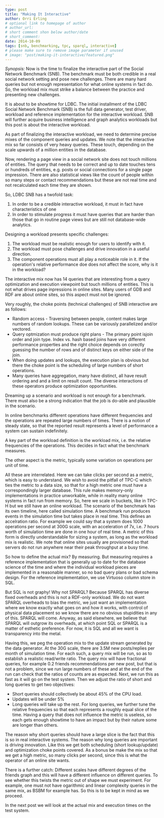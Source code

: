 ```yaml
---
type: post
title: "Making It Interactive"
author: Orri Erling
# optional link to homepage of author
# author_url: 
# short comment shon below author/date
# short_comment:
date: 2014-10-09
tags: [snb, benchmarking, tpc, sparql, interactive]
# please make sure to remove image parameter if unused
# image: "post/making-it-interactive/featured.png" 
---
```


_Synopsis:_ Now is the time to finalize the interactive part of the Social Network Benchmark (SNB). The benchmark must be both credible in a real social network setting and pose new challenges. There are many hard queries but not enough representation for what online systems in fact do. So, the workload mix must strike a balance between the practice and presenting new challenges.

It is about to be showtime for LDBC. The initial installment of the LDBC Social Network Benchmark (SNB) is the full data generator, test driver, workload and reference implementation for the interactive workload. SNB will further acquire business intelligence and graph analytics workloads but this post is about the interactive workload.

As part of finalizing the interactive workload, we need to determine precise mixes of the component queries and updates. We note that the interactive mix so far consists of very heavy queries. These touch, depending on the scale upwards of a million entities in the database.

Now, rendering a page view in a social network site does not touch millions of entities. The query that needs to be correct and up to date touches tens or hundreds of entities, e.g. posts or social connections for a single page impression. There are also statistical views like the count of people within so many steps or contact recommendations but these are not real time and not recalculated each time they are shown.

So, LDBC SNB has a twofold task:

1. In order to be a credible interactive workload, it must in fact have characteristics of one
2. In order to stimulate progress it must have queries that are harder than those that go in routine page views but are still not database-wide analytics.

Designing a workload presents specific challenges:

1. The workload must be realistic enough for users to identify with it.
2. The workload must pose challenges and drive innovation in a useful direction.
3. The component operations must all play a noticeable role in it.  If the operation's relative performance doe does not affect the score, why is it in the workload?


The interactive mix now has 14 queries that are interesting from a query optimization and execution viewpoint but touch millions of entities. This is not what drives page inpressions in online sites. Many users of GDB and RDF are about online sites, so this aspect must not be ignored.

Very roughly, the choke points (technical challenges) of SNB interactive are as follows:

* Random access - Traversing between people, content makes large numbers of random lookups. These can be variously parallelized and/or vectored.
* Query optmization must produce right plans - The primary point isjoin order and join type.  Index vs. hash based joins have very different performance properties and the right choice depends on corectly guessing the number of rows and of distinct keys on either side of the join.
* When doing updates and lookups, the execution plan is obvious but there the choke point is the scheduling of large numbers of short operations.
* Many queries have aggregation, many have distinct, all have result ordering and and a limit on result count. The diverse interactions of these operators produce optimization opportunities.


Dreaming up a scenario and workload is not enough for a benchmark. There must also be a strong indication that the job is do-able and plausible in the scenario.

In online benchmarks different operations have different frequencies and the operations are repeated large numbers of times. There is a notion of steady state, so that the reported result represents a level of performance a system can sustain indefinitely.

A key part of the workload definition is the workload mix, i.e. the relative frequencies of the operations. This decides in fact what the benchmark measures.

The other aspect is the metric, typically some variation on operations per unit of time.

All these are interrelated. Here we can take clicks per second as a metric, which is easy to understand. We wish to avoid the pitfall of TPC-C which ties the metric to a data size, so that for a high metric one must have a correspondingly larger database. This rule makes memory-only implementations in practice unworkable, while in reality many online systems in fact run from memory. So, here we scale in buckets, like in TPC-H but we still have an online workload. The scenario of the benchmark has its own timeline, here called simulation time. A benchmark run produces events in the simulation time but takes place in real time. This defines an accelration ratio. For example we could say that a system does 1000 operations per second at 300G scale, with an acceleration of 7x, i.e. 7 hours worth of simulation time are done in one hour of real time. A metric of this form is directly understandable for sizing a system, as long as the workload mix is realistic. We note that online sites usually are provisioned so that servers do not run anywhere near their peak throughput at a busy time.

So how to define the actual mix? By measuring. But measuring requires a reference implementation that is generally up to date for the database science of the time and where the individual workload pieces are implemented in a reasonable manner, so no bad query plans or bad schema design. For the reference implementation, we use Virtuoso column store in SQL.

But SQL is not graphy! Why not SPARQL? Because SPARQL has diverse fixed overheads and this is not a RDF-only workload. We do not want SPARQL overheads to bias the metric, we just want an implementation where we know exactly what goes on and how it works, with control of physical data placement so we know there are no obvious stupidities in any of this. SPARQL will come. Anyway, as said elsewhere, we believe that SPARQL will outgrow its overheads, at which point SQL or SPARQL is a matter of esthetic preference.  For now, it is SQL and all we want is transparency into the metal.

Having this, we peg the operation mix to the update stream generated by the data generator. At the 30G scale, there are 3.5M new posts/replies per month of simulation time.  For each such, a query mix will be run, so as to establish a realistic read/write ratio. The query mix will have fractional queries, for example 0.2 friends recommendations per new post, but that is not a problem, since we run large numbers of these and at the end of the run can check that the ratios of counts are as expected.  Next, we run this as fast as it will go on the test system. Then we adjust the ratio of short and long queries to get two objectives:

* Short queries should collectively be about 45% of the CPU load.
* Updates will be under 5%
* Long queries will take up the rest.  For long queries, we further tune the relative frequencies so that each represents a roughly equal slice of the time. Having a query that does not influence the metric is useless, so each gets enough showtime to have an impact but by their nature some are longer than others.

The reason why short queries should have a large slice is the fact that this is so in real interactive systems. The reason why long queries are important is driving innovation.  Like this we get both scheduling (short lookup/update) and optimization choke points covered. As a bonus be make the mix so that we get a high metric, so many clicks per second, since this is what the operator of an online site wants.

There is a further catch: Different scales have different degrees of the friends graph and this will have a different influence on different queries.  To see whether this twists the metric out of shape we must experiment. For example, one must not have ogarithmic and linear complexity queries in the same mix, as BSBM for example has. So this is to be kept in mind as we proceed.

In the next post we will look at the actual mix and execution times on the test system.